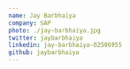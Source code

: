 ```yaml
---
name: Jay Barbhaiya
company: SAP
photo: ./jay-barbhaiya.jpg
twitter: jaybarbhaiya
linkedin: jay-barbhaiya-82506955
github: jaybarbhaiya
---
```

